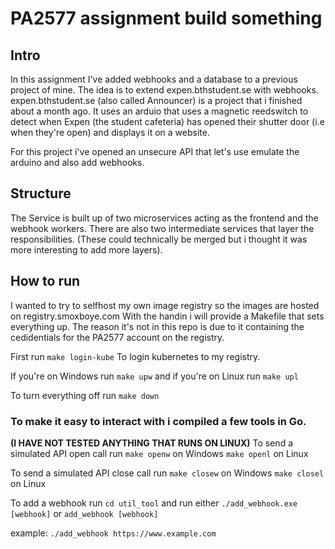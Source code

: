 # PA2577 assignment build something

## Intro
In this assignment I've added webhooks and a database to a previous project of mine.
The idea is to extend expen.bthstudent.se with webhooks.
expen.bthstudent.se (also called Announcer) is a project that i finished about a month ago.
It uses an arduio that uses a magnetic reedswitch to detect when Expen (the student cafeteria) has opened their shutter door (i.e when they're open) and displays it on a website.

For this project i've opened an unsecure API that let's use emulate the arduino and also add webhooks.

## Structure
The Service is built up of two microservices acting as the frontend and the webhook workers.
There are also two intermediate services that layer the responsibilities.
(These could technically be merged but i thought it was more interesting to add more layers).


## How to run
I wanted to try to selfhost my own image registry so the images are hosted on registry.smoxboye.com
With the handin i will provide a Makefile that sets everything up. 
The reason it's not in this repo is due to it containing the cedidentials for the PA2577 account on the registry.

First run
`make login-kube`
To login kubernetes to my registry.

If you're on Windows run
`make upw`
and if you're on Linux run
`make upl`

To turn everything off run
`make down`


### To make it easy to interact with i compiled a few tools in Go.
**(I HAVE NOT TESTED ANYTHING THAT RUNS ON LINUX)**
To send a simulated API open call run
`make openw` on Windows
`make openl` on Linux

To send a simulated API close call run
`make closew` on Windows
`make closel` on Linux

To add a webhook run
`cd util_tool`
and run either
`./add_webhook.exe [webhook]`
or 
`add_webhook [webhook]`

example:
`./add_webhook https://www.example.com`

